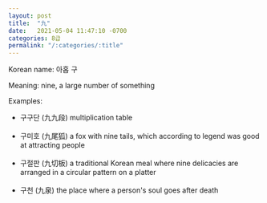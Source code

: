 ```yaml
---
layout: post
title:  "九"
date:   2021-05-04 11:47:10 -0700
categories: 8급
permalink: "/:categories/:title"
---
```


Korean name: 아홉 구

Meaning: nine, a large number of something

Examples:
* 구구단 (九九段) multiplication table<br><br>
* 구미호 (九尾狐) a fox with nine tails, which according to legend was good at attracting people<br><br>
* 구절판 (九切板) a traditional Korean meal where nine delicacies are arranged in a circular pattern on a platter<br><br>
* 구천 (九泉) the place where a person's soul goes after death<br><br>
